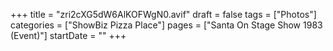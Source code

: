 +++
title = "zri2cXG5dW6AlKOFWgN0.avif"
draft = false
tags = ["Photos"]
categories = ["ShowBiz Pizza Place"]
pages = ["Santa On Stage Show 1983 (Event)"]
startDate = ""
+++
